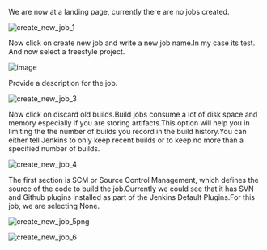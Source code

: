 We are now at a landing page, currently there are no jobs created.

![create_new_job_1](https://user-images.githubusercontent.com/20787443/50428509-3cb3c400-08f3-11e9-9ad3-5333639216a9.PNG)





Now click on create new job and write a new job name.In my case its test. And now select a freestyle project.

![image](https://user-images.githubusercontent.com/20787443/50428565-acc24a00-08f3-11e9-8daa-a893bb14d75a.png)

Provide a description for the job.

![create_new_job_3](https://user-images.githubusercontent.com/20787443/50428700-a2ed1680-08f4-11e9-903a-76b69460047f.PNG)

Now click on discard old builds.Build jobs consume a lot of disk space and memory especially if you are storing artifacts.This option will help you in limiting the the number of builds you record in the build history.You can either tell Jenkins to only keep recent
builds or to keep no more than a specified number of builds.

![create_new_job_4](https://user-images.githubusercontent.com/20787443/50428745-e3e52b00-08f4-11e9-9dee-d10b13cc8d88.PNG)

The first section is SCM pr Source Control Management, which defines the source of the code to build the job.Currently we could see that it has SVN and Github plugins installed as part of the Jenkins Default Plugins.For this job, we are selecting None.

![create_new_job_5png](https://user-images.githubusercontent.com/20787443/50429117-3fb0b380-08f7-11e9-81a5-e13a9e59c6cb.PNG)


![create_new_job_6](https://user-images.githubusercontent.com/20787443/50429218-09bfff00-08f8-11e9-913a-0b7155578f93.PNG)
